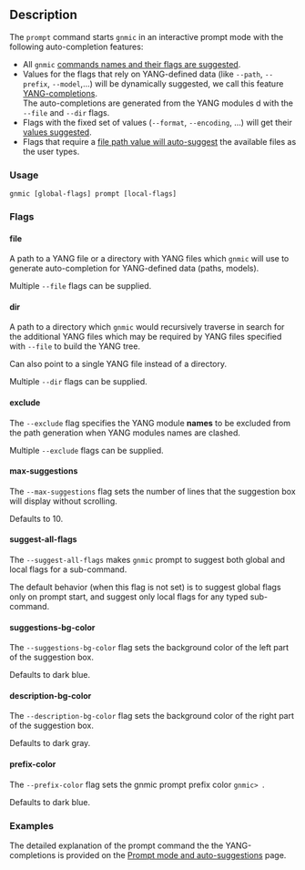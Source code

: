 ## Description
The `prompt` command starts `gnmic` in an interactive prompt mode with the following auto-completion features:

* All `gnmic` [commands names and their flags are suggested](../advanced/prompt_suggestions.md#commands-and-flags-suggestions).
* Values for the flags that rely on YANG-defined data (like `--path`, `--prefix`, `--model`,...) will be dynamically suggested, we call this feature [YANG-completions](../advanced/prompt_suggestions.md#yang-completions).  
The auto-completions are generated from the YANG modules d with the `--file` and `--dir` flags.
* Flags with the fixed set of values (`--format`, `--encoding`, ...) will get their [values suggested](../advanced/prompt_suggestions.md#enumeration-suggestions).
* Flags that require a [file path value will auto-suggest](../advanced/prompt_suggestions.md#file-path-completions) the available files as the user types.


### Usage

`gnmic [global-flags] prompt [local-flags]`

### Flags

#### file
A path to a YANG file or a directory with YANG files which `gnmic` will use to generate auto-completion for YANG-defined data (paths, models).

Multiple `--file` flags can be supplied.

#### dir
A path to a directory which `gnmic` would recursively traverse in search for the additional YANG files which may be required by YANG files specified with `--file` to build the YANG tree.

Can also point to a single YANG file instead of a directory.

Multiple `--dir` flags can be supplied.

#### exclude
The `--exclude` flag specifies the YANG module __names__ to be excluded from the path generation when YANG modules names are clashed.

Multiple `--exclude` flags can be supplied.

#### max-suggestions
The `--max-suggestions` flag sets the number of lines that the suggestion box will display without scrolling.

Defaults to 10.

#### suggest-all-flags
The `--suggest-all-flags` makes `gnmic` prompt to suggest both global and local flags for a sub-command.

The default behavior (when this flag is not set) is to suggest global flags only on prompt start, and suggest only local flags for any typed sub-command.

#### suggestions-bg-color
The `--suggestions-bg-color` flag sets the background color of the left part of the suggestion box.

Defaults to dark blue.

#### description-bg-color
The `--description-bg-color` flag sets the background color of the right part of the suggestion box.

Defaults to dark gray.

#### prefix-color
The `--prefix-color` flag sets the gnmic prompt prefix color `gnmic> `.

Defaults to dark blue.

### Examples
The detailed explanation of the prompt command the the YANG-completions is provided on the [Prompt mode and auto-suggestions](../advanced/prompt_suggestions.md) page.
